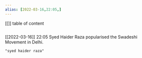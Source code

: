 ```yaml
---
alias: [2022-03-16,22:05,]
---
```

[[]]
table of content
```toc
```

[[2022-03-16]] 22:05
Syed Haider Raza popularised the Swadeshi Movement in Delhi.
```query
"syed haider raza"
```